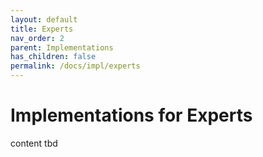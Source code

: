 ```yaml
---
layout: default
title: Experts
nav_order: 2
parent: Implementations
has_children: false
permalink: /docs/impl/experts
---
```


# Implementations for Experts
content tbd

